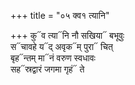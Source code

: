 +++
title = "०५ क्व१ त्यानि"

+++
कु᳓व त्या᳓नि नौ सखिया᳓ बभूवुः  
स᳓चावहे य᳓द् अवृक᳓म् पुरा᳓ चित्  
बृह᳓न्तम् मा᳓नं वरुण स्वधावः  
सह᳓स्रद्वारं जगमा गृहं᳓ ते
